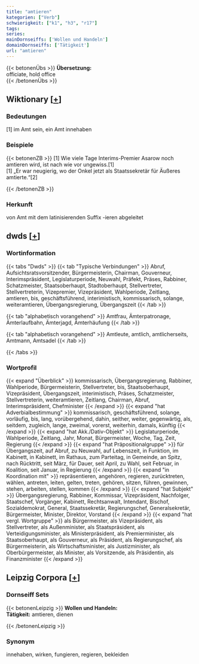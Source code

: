 ```yaml
---
title: "amtieren"
kategorien: ["Verb"]
schwierigkeit: ["k1", "h3", "r17"]
tags:
series:
mainDornseiffs: ['Wollen und Handeln']
domainDornseiffs: ['Tätigkeit']
url: "amtieren"
---
```


{{< betonenÜbs >}}
**Übersetzung:**  
officiate, hold  office  
{{< /betonenÜbs >}}

## Wiktionary [[+](https://de.wiktionary.org/wiki/amtieren)]

### Bedeutungen
[1] im Amt sein, ein Amt innehaben  

### Beispiele
{{< betonenZB >}}
[1] Wie viele Tage Interims-Premier Asarow noch amtieren wird, ist nach wie vor ungewiss.[1]  
[1] „Er war neugierig, wo der Onkel jetzt als Staatssekretär für Äußeres amtierte.“[2]  

{{< /betonenZB >}}
### Herkunft
von Amt mit dem latinisierenden Suffix -ieren abgeleitet  



## dwds [[+](https://www.dwds.de/wb/amtieren)]

### Wortinformation
{{< tabs "Dwds" >}}
{{< tab "Typische Verbindungen" >}}
Abruf, Aufsichtsratsvorsitzender, Bürgermeisterin, Chairman, Gouverneur, Interimspräsident, Legislaturperiode, Neuwahl, Präfekt, Präses, Rabbiner, Schatzmeister, Staatsoberhaupt, Stadtoberhaupt, Stellvertreter, Stellvertreterin, Vizepremier, Vizepräsident, Wahlperiode, Zeitlang, amtieren, bis, geschäftsführend, interimistisch, kommissarisch, solange, weiteramtieren, Übergangsregierung, Übergangszeit
{{< /tab >}}

{{< tab "alphabetisch vorangehend" >}}
Amtfrau, Ämterpatronage, Ämterlaufbahn, Ämterjagd, Ämterhäufung
{{< /tab >}}

{{< tab "alphabetisch vorangehend" >}}
Amtleute, amtlich, amtlicherseits, Amtmann, Amtsadel
{{< /tab >}}

{{< /tabs >}}

### Wortprofil
{{< expand "Überblick" >}} kommissarisch, Übergangsregierung, Rabbiner, Wahlperiode, Bürgermeisterin, Stellvertreter, bis, Staatsoberhaupt, Vizepräsident, Übergangszeit, interimistisch, Präses, Schatzmeister, Stellvertreterin, weiteramtieren, Zeitlang, Chairman, Abruf, Interimspräsident, Chefminister {{< /expand >}}
{{< expand "hat Adverbialbestimmung" >}} kommissarisch, geschäftsführend, solange, vorläufig, bis, lang, vorübergehend, dahin, seither, weiter, gegenwärtig, als, seitdem, zugleich, lange, zweimal, vorerst, weiterhin, damals, künftig {{< /expand >}}
{{< expand "hat Akk./Dativ-Objekt" >}} Legislaturperiode, Wahlperiode, Zeitlang, Jahr, Monat, Bürgermeister, Woche, Tag, Zeit, Regierung {{< /expand >}}
{{< expand "hat Präpositionalgruppe" >}} für Übergangszeit, auf Abruf, zu Neuwahl, auf Lebenszeit, in Funktion, im Kabinett, in Kabinett, im Rathaus, zum Parteitag, in Gemeinde, an Spitz, nach Rücktritt, seit März, für Dauer, seit April, zu Wahl, seit Februar, in Koalition, seit Januar, in Regierung {{< /expand >}}
{{< expand "in Koordination mit" >}} repräsentieren, angehören, regieren, zurücktreten, wählen, antreten, leiten, gelten, treten, gehören, sitzen, führen, gewinnen, stehen, arbeiten, stellen, kommen {{< /expand >}}
{{< expand "hat Subjekt" >}} Übergangsregierung, Rabbiner, Kommissar, Vizepräsident, Nachfolger, Staatschef, Vorgänger, Kabinett, Rechtsanwalt, Intendant, Bischof, Sozialdemokrat, General, Staatssekretär, Regierungschef, Generalsekretär, Bürgermeister, Minister, Direktor, Vorstand {{< /expand >}}
{{< expand "hat vergl. Wortgruppe" >}} als Bürgermeister, als Vizepräsident, als Stellvertreter, als Außenminister, als Staatspräsident, als Verteidigungsminister, als Ministerpräsident, als Premierminister, als Staatsoberhaupt, als Gouverneur, als Präsident, als Regierungschef, als Bürgermeisterin, als Wirtschaftsminister, als Justizminister, als Oberbürgermeister, als Minister, als Vorsitzende, als Präsidentin, als Finanzminister {{< /expand >}}

## Leipzig Corpora [[+](https://corpora.uni-leipzig.de/en/res?word=amtieren&corpusId=deu_newscrawl-public_2018)]

### Dornseiff Sets
{{< betonenLeipzig >}}
**Wollen und Handeln:**  
**Tätigkeit:** amtieren, dienen  

{{< /betonenLeipzig >}}

### Synonym
innehaben, wirken, fungieren, regieren, bekleiden


